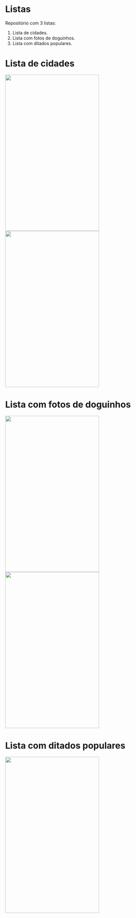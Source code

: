 # Listas

Repositório com 3 listas:

1. Lista de cidades.
2. Lista com fotos de doguinhos.
3. Lista com ditados populares.

# Lista de cidades

<img src="github_images/cidades_1.jpg" width="300" height="500">
<img src="github_images/cidades_2.jpg" width="300" height="500">

# Lista com fotos de doguinhos

<img src="github_images/doguinho_1.jpg" width="300" height="500">
<img src="github_images/doguinho_2.jpg" width="300" height="500">

# Lista com ditados populares

<img src="github_images/ditados.jpg" width="300" height="500">

